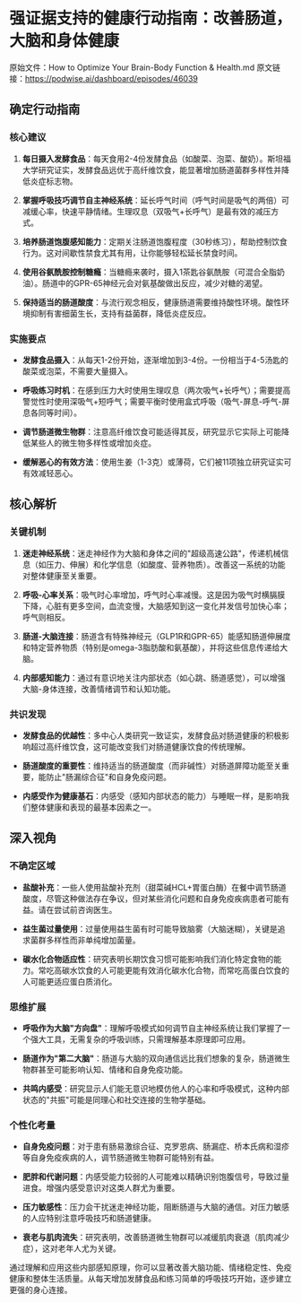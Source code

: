 # 强证据支持的健康行动指南：改善肠道，大脑和身体健康

原始文件：How to Optimize Your Brain-Body Function & Health.md
原文链接：https://podwise.ai/dashboard/episodes/46039

## 确定行动指南

### 核心建议

1. **每日摄入发酵食品**：每天食用2-4份发酵食品（如酸菜、泡菜、酸奶）。斯坦福大学研究证实，发酵食品远优于高纤维饮食，能显著增加肠道菌群多样性并降低炎症标志物。

2. **掌握呼吸技巧调节自主神经系统**：延长呼气时间（呼气时间是吸气的两倍）可减缓心率，快速平静情绪。生理叹息（双吸气+长呼气）是最有效的减压方式。

3. **培养肠道饱腹感知能力**：定期关注肠道饱腹程度（30秒练习），帮助控制饮食行为。这对间歇性禁食尤其有用，让你能够轻松延长禁食时间。

4. **使用谷氨酰胺控制糖瘾**：当糖瘾来袭时，摄入1茶匙谷氨酰胺（可混合全脂奶油）。肠道中的GPR-65神经元会对氨基酸做出反应，减少对糖的渴望。

5. **保持适当的肠道酸度**：与流行观念相反，健康肠道需要维持酸性环境。酸性环境抑制有害细菌生长，支持有益菌群，降低炎症反应。

### 实施要点

* **发酵食品摄入**：从每天1-2份开始，逐渐增加到3-4份。一份相当于4-5汤匙的酸菜或泡菜，不需要大量摄入。

* **呼吸练习时机**：在感到压力大时使用生理叹息（两次吸气+长呼气）；需要提高警觉性时使用深吸气+短呼气；需要平衡时使用盒式呼吸（吸气-屏息-呼气-屏息各同等时间）。

* **调节肠道微生物群**：注意高纤维饮食可能适得其反，研究显示它实际上可能降低某些人的微生物多样性或增加炎症。

* **缓解恶心的有效方法**：使用生姜（1-3克）或薄荷，它们被11项独立研究证实可有效减轻恶心。

## 核心解析

### 关键机制

1. **迷走神经系统**：迷走神经作为大脑和身体之间的"超级高速公路"，传递机械信息（如压力、伸展）和化学信息（如酸度、营养物质）。改善这一系统的功能对整体健康至关重要。

2. **呼吸-心率关系**：吸气时心率增加，呼气时心率减慢。这是因为吸气时横膈膜下降，心脏有更多空间，血流变慢，大脑感知到这一变化并发信号加快心率；呼气则相反。

3. **肠道-大脑连接**：肠道含有特殊神经元（GLP1R和GPR-65）能感知肠道伸展度和特定营养物质（特别是omega-3脂肪酸和氨基酸），并将这些信息传递给大脑。

4. **内部感知能力**：通过有意识地关注内部状态（如心跳、肠道感觉），可以增强大脑-身体连接，改善情绪调节和认知功能。

### 共识发现

* **发酵食品的优越性**：多中心人类研究一致证实，发酵食品对肠道健康的积极影响超过高纤维饮食，这可能改变我们对肠道健康饮食的传统理解。

* **肠道酸度的重要性**：维持适当的肠道酸度（而非碱性）对肠道屏障功能至关重要，能防止"肠漏综合征"和自身免疫问题。

* **内感受作为健康基石**：内感受（感知内部状态的能力）与睡眠一样，是影响我们整体健康和表现的最基本因素之一。

## 深入视角

### 不确定区域

* **盐酸补充**：一些人使用盐酸补充剂（甜菜碱HCL+胃蛋白酶）在餐中调节肠道酸度，尽管这种做法存在争议，但对某些消化问题和自身免疫疾病患者可能有益。请在尝试前咨询医生。

* **益生菌过量使用**：过量使用益生菌有时可能导致脑雾（大脑迷糊），关键是追求菌群多样性而非单纯增加菌量。

* **碳水化合物适应性**：研究表明长期饮食习惯可能影响我们消化特定食物的能力。常吃高碳水饮食的人可能更能有效消化碳水化合物，而常吃高蛋白饮食的人可能更适应蛋白质消化。

### 思维扩展

* **呼吸作为大脑"方向盘"**：理解呼吸模式如何调节自主神经系统让我们掌握了一个强大工具，无需复杂的呼吸训练，只需理解基本原理即可应用。

* **肠道作为"第二大脑"**：肠道与大脑的双向通信远比我们想象的复杂，肠道微生物群甚至可能影响认知、情绪和自身免疫功能。

* **共鸣内感受**：研究显示人们能无意识地模仿他人的心率和呼吸模式，这种内部状态的"共振"可能是同理心和社交连接的生物学基础。

### 个性化考量

* **自身免疫问题**：对于患有肠易激综合征、克罗恩病、肠漏症、桥本氏病和湿疹等自身免疫疾病的人，调节肠道微生物群可能特别有益。

* **肥胖和代谢问题**：内感受能力较弱的人可能难以精确识别饱腹信号，导致过量进食。增强内感受意识对这类人群尤为重要。

* **压力敏感性**：压力会干扰迷走神经功能，阻断肠道与大脑的通信。对压力敏感的人应特别注意呼吸技巧和肠道健康。

* **衰老与肌肉流失**：研究表明，改善肠道微生物群可以减缓肌肉衰退（肌肉减少症），这对老年人尤为关键。

通过理解和应用这些内部感知原理，你可以显著改善大脑功能、情绪稳定性、免疫健康和整体生活质量。从每天增加发酵食品和练习简单的呼吸技巧开始，逐步建立更强的身心连接。
